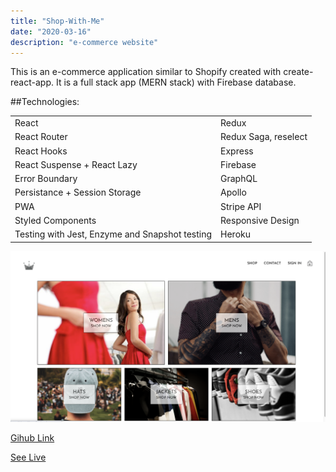 ```yaml
---
title: "Shop-With-Me"
date: "2020-03-16"
description: "e-commerce website"
---
```


This is an e-commerce application similar to Shopify created with create-react-app.
It is a full stack app (MERN stack) with Firebase database.

##Technologies:

|                                                |                      |
| ---------------------------------------------- | -------------------- |
| React                                          | Redux                |
| React Router                                   | Redux Saga, reselect |
| React Hooks                                    | Express              |
| React Suspense + React Lazy                    | Firebase             |
| Error Boundary                                 | GraphQL              |
| Persistance + Session Storage                  | Apollo               |
| PWA                                            | Stripe API           |
| Styled Components                              | Responsive Design    |
| Testing with Jest, Enzyme and Snapshot testing | Heroku               |

<img src="https://github.com/Svetanek/gatsby-blog/raw/master/src/images/shop-with-me.png" alt="screenshot e-commerce website" class="project-img" />

<a href="https://github.com/Svetanek/shop-with-me" class="project-link">Gihub Link</a>

<a href="https://shopwithme-live.herokuapp.com/" class="project-link">See Live</a>
